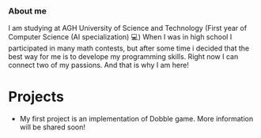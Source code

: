 ### About me
I am studying at AGH University of Science and Technology (First year of Computer Science (AI specialization) 💻)
When I was in high school I participated in many math contests, but after some time i decided that the best way for me is to develope my programming skills. Right now I can connect two of my passions. And that is why I am here! 


# Projects
* My first project is an implementation of Dobble game. More information will be shared soon!
